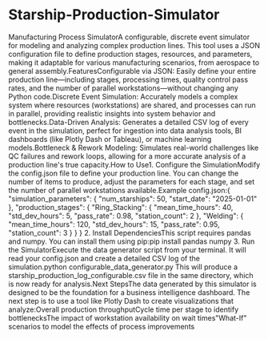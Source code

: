 # Starship-Production-Simulator

Manufacturing Process SimulatorA configurable, discrete event simulator for modeling and analyzing complex production lines. This tool uses a JSON configuration file to define production stages, resources, and parameters, making it adaptable for various manufacturing scenarios, from aerospace to general assembly.FeaturesConfigurable via JSON: Easily define your entire production line—including stages, processing times, quality control pass rates, and the number of parallel workstations—without changing any Python code.Discrete Event Simulation: Accurately models a complex system where resources (workstations) are shared, and processes can run in parallel, providing realistic insights into system behavior and bottlenecks.Data-Driven Analysis: Generates a detailed CSV log of every event in the simulation, perfect for ingestion into data analysis tools, BI dashboards (like Plotly Dash or Tableau), or machine learning models.Bottleneck & Rework Modeling: Simulates real-world challenges like QC failures and rework loops, allowing for a more accurate analysis of a production line's true capacity.How to Use1. Configure the SimulationModify the config.json file to define your production line. You can change the number of items to produce, adjust the parameters for each stage, and set the number of parallel workstations available.Example config.json:{
  "simulation_parameters": {
    "num_starships": 50,
    "start_date": "2025-01-01"
  },
  "production_stages": {
    "Ring_Stacking": {
      "mean_time_hours": 40,
      "std_dev_hours": 5,
      "pass_rate": 0.98,
      "station_count": 2
    },
    "Welding": {
      "mean_time_hours": 120,
      "std_dev_hours": 15,
      "pass_rate": 0.95,
      "station_count": 3
    }
  }
}
2. Install DependenciesThis script requires pandas and numpy. You can install them using pip:pip install pandas numpy
3. Run the SimulatorExecute the data generator script from your terminal. It will read your config.json and create a detailed CSV log of the simulation.python configurable_data_generator.py
This will produce a starship_production_log_configurable.csv file in the same directory, which is now ready for analysis.Next StepsThe data generated by this simulator is designed to be the foundation for a business intelligence dashboard. The next step is to use a tool like Plotly Dash to create visualizations that analyze:Overall production throughputCycle time per stage to identify bottlenecksThe impact of workstation availability on wait times"What-If" scenarios to model the effects of process improvements

